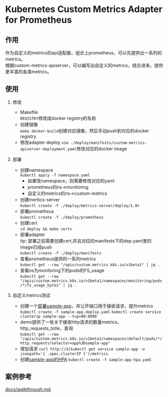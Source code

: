 Kubernetes Custom Metrics Adapter for Prometheus
================================================

作用
-------------
作为自定义的metrics的api适配器，组合上prometheus，可以先提供出一系列的metrics。  
根据custom-metrics-apiserver，可以编写出自定义的metrics，结合进来，提供更丰富的各类metrics。

使用
-------------

1. 修改
    * Makefile    
        ```REGISTRY```修改成docker registry的名称
    * 创建镜像  
        ```make docker-build```创建对应镜像，然后手动push到对应的docker registry
    * 修改adapter deploy
        ```vim ./deploy/manifests/custom-metrics-apiserver-deployment.yaml```修改对应的docker image

2. 部署
    * 创建namespace  
        ```kubectl apply -f namespace.yaml```  
        * 如果改namespace，则需要修改对应的yaml
        * prometheus的ns->monitoring
        * 自定义的metrics的ns->custom-metrics
    * 创建mertics-server  
        ```kubectl create -f ./deploy/metrics-server/deploy/1.8+```
    * 部署prometheus  
        ```kubectl create -f ./deploy/prometheus```
    * 创建cert  
        ```cd deploy && make certs```
    * 部署adapter  
        tip: 部署之前需要创建cert,并且对应的manifests下的dep.yaml里的image已经push  
        ```kubectl create -f ./deploy/manifests```
    * 查看prometheus提供的一系列metrics   
        ```kubectl get --raw "/apis/custom.metrics.k8s.io/v1beta1" | jq .```
    * 查看ns为monitoring下的pods的FS_usage  
        ```kubectl get --raw "/apis/custom.metrics.k8s.io/v1beta1/namespaces/monitoring/pods/*/fs_usage_bytes" | jq .```

3. 自定义metrics测试
    * 创建一个[部署sample-app](./deploy/sample-app/sample-app.deploy.yaml)，并公开端口用于接收请求，提升metrics  
        ```kubectl create -f sample-app.deploy.yaml```
        ```kubectl create service clusterip sample-app --tcp=80:8080```
    * demo提供了一些关于接收http请求的数量metrics，http_requests_totle，查询  
        ```kubectl get --raw "/apis/custom.metrics.k8s.io/v1beta1/namespaces/default/pods/*/http_requests?selector=app%3Dsample-app"```
    * 增加请求
        ```curl http://$(kubectl get service sample-app -o jsonpath='{ .spec.clusterIP }')/metrics```
    * 创建[sample-app的HPA](./deploy/sample-app/sample-app-hpa.yaml)
        ```kubectl create -f sample-app-hpa.yaml```

案例参考
-------------

[docs/walkthrough.md](docs/walkthrough.md).




